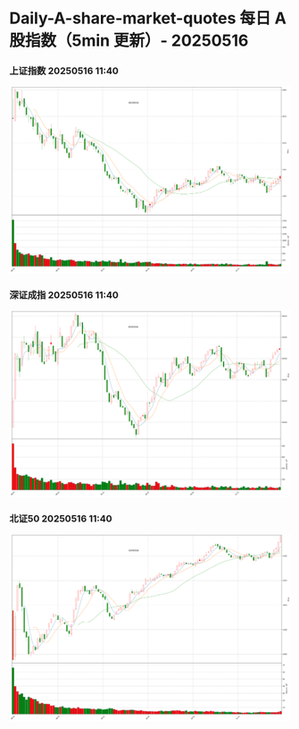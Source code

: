 
# Daily-A-share-market-quotes 每日 A 股指数（5min 更新）- 20250516

### 上证指数 20250516 11:40
![](./fig/2025/5/20250516-sh000001.png)

### 深证成指 20250516 11:40
![](./fig/2025/5/20250516-sz399001.png)

### 北证50 20250516 11:40
![](./fig/2025/5/20250516-bj899050.png)
